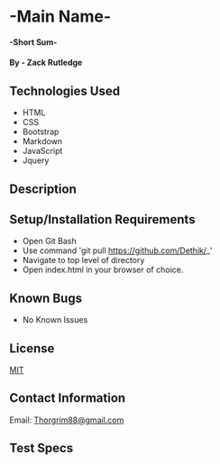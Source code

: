# -Main Name-

#### -Short Sum-

#### By - Zack Rutledge

## Technologies Used

* HTML
* CSS
* Bootstrap
* Markdown
* JavaScript
* Jquery

## Description



## Setup/Installation Requirements

* Open Git Bash
* Use command 'git pull https://github.com/Dethik/_'
* Navigate to top level of directory
* Open index.html in your browser of choice.

## Known Bugs

* No Known Issues

## License

[MIT](LICENSE.txt)

## Contact Information

Email: Thorgrim88@gmail.com

## Test Specs

